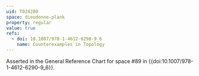 ```yaml
---
uid: T024280
space: dieudonne-plank
property: regular
value: true
refs:
  - doi: 10.1007/978-1-4612-6290-9_6
    name: Counterexamples in Topology
---
```

Asserted in the General Reference Chart for space #89 in
{{doi:10.1007/978-1-4612-6290-9_6}}.
